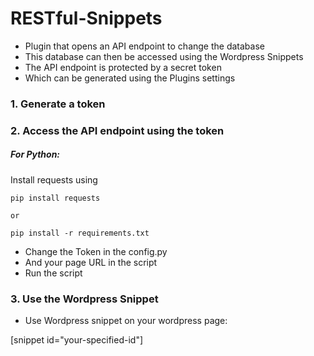 # RESTful-Snippets

- Plugin that opens an API endpoint to change the database
- This database can then be accessed using the Wordpress Snippets
- The API endpoint is protected by a secret token
- Which can be generated using the Plugins settings

### 1. Generate a token

### 2. Access the API endpoint using the token

##### For Python:

Install requests using

```
pip install requests

or

pip install -r requirements.txt
```

- Change the Token in the config.py
- And your page URL in the script
- Run the script

### 3. Use the Wordpress Snippet

- Use Wordpress snippet on your wordpress page:

[snippet id="your-specified-id"]
